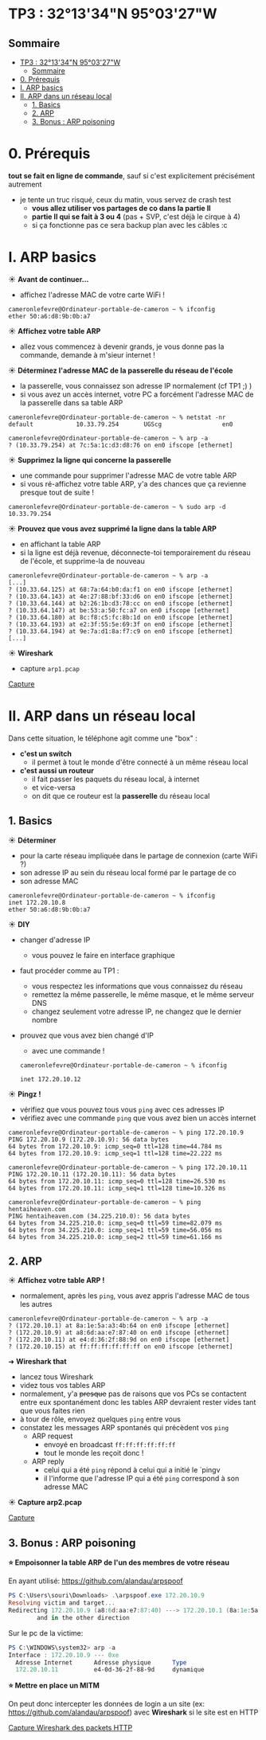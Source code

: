 # TP3 : 32°13'34"N 95°03'27"W

## Sommaire

- [TP3 : 32°13'34"N 95°03'27"W](#tp3--321334n-950327w)
  - [Sommaire](#sommaire)
- [0. Prérequis](#0-prérequis)
- [I. ARP basics](#i-arp-basics)
- [II. ARP dans un réseau local](#ii-arp-dans-un-réseau-local)
  - [1. Basics](#1-basics)
  - [2. ARP](#2-arp)
  - [3. Bonus : ARP poisoning](#3-bonus--arp-poisoning)

# 0. Prérequis

 **tout se fait en ligne de commande**, sauf si c'est explicitement précisément autrement
- je tente un truc risqué, ceux du matin, vous servez de crash test
  - **vous allez utiliser vos partages de co dans la partie II**
  - **partie II qui se fait à 3 ou 4** (pas + SVP, c'est déjà le cirque à 4)
  - si ça fonctionne pas ce sera backup plan avec les câbles :c



# I. ARP basics

☀️ **Avant de continuer...**

- affichez l'adresse MAC de votre carte WiFi !

```bsh
cameronlefevre@Ordinateur-portable-de-cameron ~ % ifconfig
ether 50:a6:d8:9b:0b:a7
```

☀️ **Affichez votre table ARP**

- allez vous commencez à devenir grands, je vous donne pas la commande, demande à m'sieur internet !

☀️ **Déterminez l'adresse MAC de la passerelle du réseau de l'école**

- la passerelle, vous connaissez son adresse IP normalement (cf TP1 ;) )
- si vous avez un accès internet, votre PC a forcément l'adresse MAC de la passerelle dans sa table ARP

```bsh
cameronlefevre@Ordinateur-portable-de-cameron ~ % netstat -nr 
default            10.33.79.254       UGScg                 en0       

cameronlefevre@Ordinateur-portable-de-cameron ~ % arp -a
? (10.33.79.254) at 7c:5a:1c:d3:d8:76 on en0 ifscope [ethernet]
```

☀️ **Supprimez la ligne qui concerne la passerelle**

- une commande pour supprimer l'adresse MAC de votre table ARP
- si vous ré-affichez votre table ARP, y'a des chances que ça revienne presque tout de suite !

```bsh
cameronlefevre@Ordinateur-portable-de-cameron ~ % sudo arp -d 10.33.79.254
```

☀️ **Prouvez que vous avez supprimé la ligne dans la table ARP**

- en affichant la table ARP
- si la ligne est déjà revenue, déconnecte-toi temporairement du réseau de l'école, et supprime-la de nouveau

```bsh
cameronlefevre@Ordinateur-portable-de-cameron ~ % arp -a
[...]      
? (10.33.64.125) at 68:7a:64:b0:da:f1 on en0 ifscope [ethernet]
? (10.33.64.143) at 4e:27:88:bf:33:d6 on en0 ifscope [ethernet]
? (10.33.64.144) at b2:26:1b:d3:78:cc on en0 ifscope [ethernet]
? (10.33.64.147) at be:53:a:50:fc:a7 on en0 ifscope [ethernet]
? (10.33.64.180) at 8c:f8:c5:fc:8b:1d on en0 ifscope [ethernet]
? (10.33.64.193) at e2:3f:55:5e:69:3f on en0 ifscope [ethernet]
? (10.33.64.194) at 9e:7a:d1:8a:f7:c9 on en0 ifscope [ethernet]
[...]
```

☀️ **Wireshark**

- capture `arp1.pcap`

 [Capture](arp1.pcap)

  # II. ARP dans un réseau local

  Dans cette situation, le téléphone agit comme une "box" :

- **c'est un switch**
  - il permet à tout le monde d'être connecté à un même réseau local
- **c'est aussi un routeur**
  - il fait passer les paquets du réseau local, à internet
  - et vice-versa
  - on dit que ce routeur est la **passerelle** du réseau local

## 1. Basics

☀️ **Déterminer**

- pour la carte réseau impliquée dans le partage de connexion (carte WiFi ?)
- son adresse IP au sein du réseau local formé par le partage de co
- son adresse MAC

```bsh
cameronlefevre@Ordinateur-portable-de-cameron ~ % ifconfig
inet 172.20.10.8 
ether 50:a6:d8:9b:0b:a7  
```

☀️ **DIY**

- changer d'adresse IP
  - vous pouvez le faire en interface graphique
- faut procéder comme au TP1 :
  - vous respectez les informations que vous connaissez du réseau
  - remettez la même passerelle, le même masque, et le même serveur DNS
  - changez seulement votre adresse IP, ne changez que le dernier nombre
- prouvez que vous avez bien changé d'IP
  - avec une commande !

  ```bsh
  cameronlefevre@Ordinateur-portable-de-cameron ~ % ifconfig

  inet 172.20.10.12
  ```

☀️ **Pingz !**

- vérifiez que vous pouvez tous vous `ping` avec ces adresses IP
- vérifiez avec une commande `ping` que vous avez bien un accès internet

```bsh
cameronlefevre@Ordinateur-portable-de-cameron ~ % ping 172.20.10.9
PING 172.20.10.9 (172.20.10.9): 56 data bytes
64 bytes from 172.20.10.9: icmp_seq=0 ttl=128 time=44.784 ms
64 bytes from 172.20.10.9: icmp_seq=1 ttl=128 time=22.222 ms

cameronlefevre@Ordinateur-portable-de-cameron ~ % ping 172.20.10.11
PING 172.20.10.11 (172.20.10.11): 56 data bytes
64 bytes from 172.20.10.11: icmp_seq=0 ttl=128 time=26.530 ms
64 bytes from 172.20.10.11: icmp_seq=1 ttl=128 time=10.326 ms

cameronlefevre@Ordinateur-portable-de-cameron ~ % ping hentaiheaven.com
PING hentaiheaven.com (34.225.210.0): 56 data bytes
64 bytes from 34.225.210.0: icmp_seq=0 ttl=59 time=82.079 ms
64 bytes from 34.225.210.0: icmp_seq=1 ttl=59 time=56.056 ms
64 bytes from 34.225.210.0: icmp_seq=2 ttl=59 time=61.166 ms
```

## 2. ARP

☀️ **Affichez votre table ARP !**

- normalement, après les `ping`, vous avez appris l'adresse MAC de tous les autres

```bsh
cameronlefevre@Ordinateur-portable-de-cameron ~ % arp -a
? (172.20.10.1) at 8a:1e:5a:a3:4b:64 on en0 ifscope [ethernet]
? (172.20.10.9) at a8:6d:aa:e7:87:40 on en0 ifscope [ethernet]
? (172.20.10.11) at e4:d:36:2f:88:9d on en0 ifscope [ethernet]
? (172.20.10.15) at ff:ff:ff:ff:ff:ff on en0 ifscope [ethernet]
```
➜ **Wireshark that**

- lancez tous Wireshark
- videz tous vos tables ARP
- normalement, y'a ~~presque~~ pas de raisons que vos PCs se contactent entre eux spontanément donc les tables ARP devraient rester vides tant que vous faites rien
- à tour de rôle, envoyez quelques `ping` entre vous
- constatez les messages ARP spontanés qui précèdent vos `ping`
  - ARP request
    - envoyé en broadcast `ff:ff:ff:ff:ff:ff`
    - tout le monde les reçoit donc !
  - ARP reply
    - celui qui a été `ping` répond à celui qui a initié le `pingv
    - il l'informe que l'adresse IP qui a été `ping` correspond à son adresse MAC

☀️ **Capture arp2.pcap**

[Capture](arp2.pcaps)

## 3. Bonus : ARP poisoning

**⭐ Empoisonner la table ARP de l'un des membres de votre réseau**

En ayant utilisé: https://github.com/alandau/arpspoof

```powershell
PS C:\Users\souri\Downloads> .\arpspoof.exe 172.20.10.9
Resolving victim and target...
Redirecting 172.20.10.9 (a8:6d:aa:e7:87:40) ---> 172.20.10.1 (8a:1e:5a:a3:4b:64)
        and in the other direction
```

Sur le pc de la victime:

```powershell
PS C:\WINDOWS\system32> arp -a
Interface : 172.20.10.9 --- 0xe
  Adresse Internet      Adresse physique      Type
  172.20.10.11          e4-0d-36-2f-88-9d     dynamique 
```


**⭐ Mettre en place un MITM**

On peut donc intercepter les données de login a un site (ex: https://github.com/alandau/arpspoof) avec **Wireshark** si le site est en HTTP

[Capture Wireshark des packets HTTP](arppoisoning.pcap)
